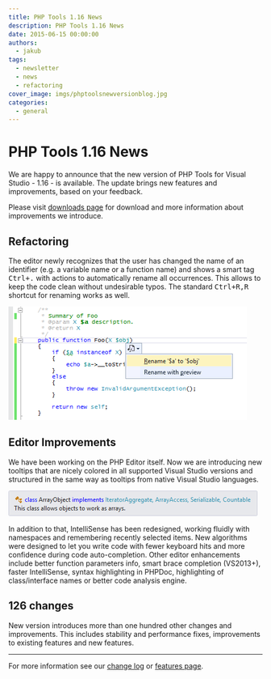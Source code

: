 ```yaml
---
title: PHP Tools 1.16 News
description: PHP Tools 1.16 News
date: 2015-06-15 00:00:00
authors:
  - jakub
tags:
  - newsletter
  - news
  - refactoring
cover_image: imgs/phptoolsnewversionblog.jpg
categories:
  - general
---
```


# PHP Tools 1.16 News

We are happy to announce that the new version of PHP Tools for Visual Studio - 1.16 - is available. The update brings new features and improvements, based on your feedback.

<!-- more -->

Please visit [downloads page](http://www.devsense.com/products/php-tools/download) for download and more information about improvements we introduce. 

## Refactoring
The editor newly recognizes that the user has changed the name of an identifier (e.g. a variable name or a function name) and shows a smart tag <kbd>Ctrl+.</kbd> with actions to automatically rename all occurrences. This allows to keep the code clean without undesirable typos. The standard <kbd>Ctrl+R,R</kbd> shortcut for renaming works as well.

![refactoring](imgs\refactoring.png)

## Editor Improvements
We have been working on the PHP Editor itself. Now we are introducing new tooltips that are nicely colored in all supported Visual Studio versions and structured in the same way as tooltips from native Visual Studio languages.

![tooltips](imgs\tooltips.png)

In addition to that, IntelliSense has been redesigned, working fluidly with namespaces and remembering recently selected items. New algorithms were designed to let you write code with fewer keyboard hits and more confidence during code auto-completion.
Other editor enhancements include better function parameters info, smart brace completion (VS2013+), faster IntelliSense, syntax highlighting in PHPDoc, highlighting of class/interface names or better code analysis engine.

## 126 changes
New version introduces more than one hundred other changes and improvements. This includes stability and performance fixes, improvements to existing features and new features.

---

For more information see our [change log](http://www.devsense.com/products/php-tools/download) or [features page](http://www.devsense.com/products/php-tools/features).